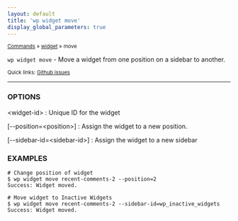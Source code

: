 ```yaml
---
layout: default
title: 'wp widget move'
display_global_parameters: true
---
```


<small>[Commands](/commands/) &raquo; [widget](/commands/widget/) &raquo; move</small>

`wp widget move` - Move a widget from one position on a sidebar to another.

<small>Quick links: <a href="https://github.com/wp-cli/wp-cli/issues?q=is%3Aopen+label%3Acommand%3Awidget-move+sort%3Aupdated-desc">Github issues</a></small>

<hr />

### OPTIONS

&lt;widget-id&gt;
: Unique ID for the widget

[\--position=&lt;position&gt;]
: Assign the widget to a new position.

[\--sidebar-id=&lt;sidebar-id&gt;]
: Assign the widget to a new sidebar

### EXAMPLES

    # Change position of widget
    $ wp widget move recent-comments-2 --position=2
    Success: Widget moved.

    # Move widget to Inactive Widgets
    $ wp widget move recent-comments-2 --sidebar-id=wp_inactive_widgets
    Success: Widget moved.



